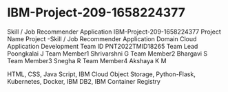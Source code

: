 # IBM-Project-209-1658224377
Skill / Job Recommender Application
IBM-Project-209-1658224377
Project Name	Project -Skill / Job Recommender Application
Domain	Cloud Application Development
Team ID	 PNT2022TMID18265
Team Lead	Poongkalai J
Team Member1	Shrivarshni G
Team Member2	Bhargavi S
Team Member3	Snegha R
Team Member4	Akshaya K M

HTML, CSS, Java Script, IBM Cloud Object Storage, Python-Flask, Kubernetes, Docker, IBM DB2, IBM Container Registry
